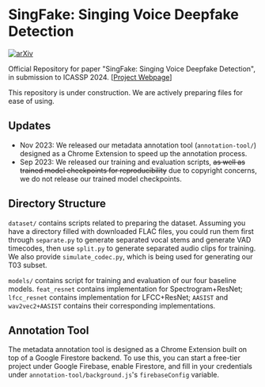 # SingFake: Singing Voice Deepfake Detection

[![arXiv](https://img.shields.io/badge/arXiv-2309.07525-b31b1b.svg)](https://arxiv.org/abs/2309.07525)

 Official Repository for paper "SingFake: Singing Voice Deepfake Detection", in submission to ICASSP 2024. [[Project Webpage](https://singfake.org/)]

This repository is under construction. We are actively preparing files for ease of using.

## Updates
- Nov 2023: We released our metadata annotation tool (`annotation-tool/`) designed as a Chrome Extension to speed up the annotation process.
- Sep 2023: We released our training and evaluation scripts, ~~as well as trained model checkpoints for reproducibility~~ due to copyright concerns, we do not release our trained model checkpoints.

## Directory Structure
`dataset/` contains scripts related to preparing the dataset. Assuming you have a directory filled with downloaded FLAC files, you could run them first through `separate.py` to generate separated vocal stems and generate VAD timecodes, then use `split.py` to generate separated audio clips for training. We also provide `simulate_codec.py`, which is being used for generating our T03 subset.

`models/` contains script for training and evaluation of our four baseline models. `feat_resnet` contains implementation for Spectrogram+ResNet; `lfcc_resnet` contains implementation for LFCC+ResNet; `AASIST` and `wav2vec2+AASIST` contains their corresponding implementations.

## Annotation Tool
The metadata annotation tool is designed as a Chrome Extension built on top of a Google Firestore backend. To use this, you can start a free-tier project under Google Firebase, enable Firestore, and fill in your credentials under `annotation-tool/background.js`'s `firebaseConfig` variable.